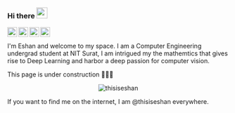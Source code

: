 
### Hi there <img src="https://media.giphy.com/media/hvRJCLFzcasrR4ia7z/giphy.gif" width="25px">
<!--
**thisiseshan/thisiseshan** is a ✨ _special_ ✨ repository because its `README.md` (this file) appears on your GitHub profile.
-->

<a href="https://twitter.com/thisiseshan">
  <img align="left" alt="Eshan Arora | Twitter" width="22px" src="https://raw.githubusercontent.com/peterthehan/peterthehan/master/assets/twitter.svg" />
</a>
<a href="https://www.linkedin.com/in/thisiseshan/">
  <img align="left" alt="Eshan's LinkedIN" width="22px" src="https://raw.githubusercontent.com/peterthehan/peterthehan/master/assets/linkedin.svg" />
</a>
<a href="https://open.spotify.com/user/q99shu0bc0yjpalfsj1jtfpil?si=eb7eda148dad45af">
  <img align="left" alt="Eshan's Spotify" width="22px" src="https://raw.githubusercontent.com/peterthehan/peterthehan/master/assets/spotify.svg" />
</a>
<a href="https://www.youtube.com/channel/UCTcRabd_bBYAdautJTbFqEg">
  <img align="left" alt="Eshan's Youtube" width="22px" src="https://raw.githubusercontent.com/peterthehan/peterthehan/master/assets/youtube.svg" />
</a>

<br>
<br>
I'm Eshan and welcome to my space. I am a Computer Engineering undergrad student at NIT Surat, 
I am intrigued my the mathemtics that gives rise to Deep Learning and harbor a deep passion for computer vision.
<br>

This page is under construction 👷🏻‍♂️
<p align="center"> <img src="https://github-readme-stats.vercel.app/api?username=thisiseshan&count_private=true" alt="thisiseshan" />

If you want to find me on the internet, I am @thisiseshan everywhere.
